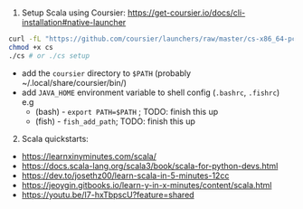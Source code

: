 #

1. Setup Scala using Coursier: https://get-coursier.io/docs/cli-installation#native-launcher
```bash
curl -fL "https://github.com/coursier/launchers/raw/master/cs-x86_64-pc-linux.gz" | gzip -d > cs
chmod +x cs
./cs # or ./cs setup
```
- add the `coursier` directory to `$PATH` (probably ~/.local/share/coursier/bin/)
- add `JAVA_HOME` environment variable to shell config (`.bashrc`, `.fishrc`) e.g
  - (bash) - `export PATH=$PATH` ; TODO: finish this up
  - (fish) - `fish_add_path`; TODO: finish this up

2. Scala quickstarts:
  - https://learnxinyminutes.com/scala/
  - https://docs.scala-lang.org/scala3/book/scala-for-python-devs.html
  - https://dev.to/josethz00/learn-scala-in-5-minutes-12cc
  - https://jeoygin.gitbooks.io/learn-y-in-x-minutes/content/scala.html
  - https://youtu.be/I7-hxTbpscU?feature=shared
